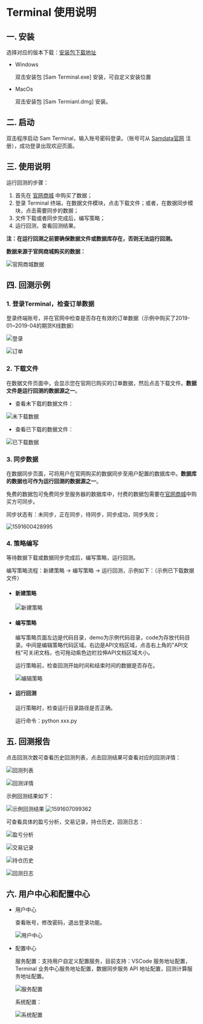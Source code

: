 # Terminal 使用说明

## 一. 安装

选择对应的版本下载：[安装包下载地址](https://github.com/SAMDATATrade/SAM-Terminal-Client/releases)

- Windows

  双击安装包 [Sam Terminal.exe] 安装，可自定义安装位置

- MacOs
  
  双击安装包 [Sam Termianl.dmg] 安装。

## 二. 启动

双击程序启动 Sam Terminal，输入账号密码登录。（账号可从 [Samdata官网](https://www.samdata.trade/) 注册），成功登录出现欢迎页面。 

## 三. 使用说明

运行回测的步骤：

   1. 首先在 [官网商城](https://www.samdata.trade/shop) 中购买了数据；
   2. 登录 Terminal 终端，在数据文件模块，点击下载文件；或者，在数据同步模块，点击需要同步的数据；
   3. 文件下载或者同步完成后，编写策略；
   4. 运行回测，查看回测结果。

**注：在运行回测之前要确保数据文件或数据库存在，否则无法运行回测。**

**数据来源于官网商城购买的数据：**

![官网商城数据](https://raw.githubusercontent.com/SmartAssetManager/SAM-Learn/master/images202006/08/170839-257418.png)

## 四. 回测示例

### 1. 登录Terminal，检查订单数据

登录终端账号，并在官网中检查是否存在有效的订单数据（示例中购买了2019-01~2019-04的期货K线数据）

![登录](https://raw.githubusercontent.com/SmartAssetManager/SAM-Learn/master/images202006/08/144842-766561.png)

![订单](https://raw.githubusercontent.com/SmartAssetManager/SAM-Learn/master/images202006/08/145848-87305.png)

### 2. 下载文件

在数据文件页面中，会显示您在官网已购买的订单数据，然后点击下载文件。**数据文件是运行回测的数据源之一**。

- 查看未下载的数据文件：

![未下载数据](https://raw.githubusercontent.com/SmartAssetManager/SAM-Learn/master/images202006/08/150243-286405.png)

- 查看已下载的数据文件：

![已下载数据](https://raw.githubusercontent.com/SmartAssetManager/SAM-Learn/master/images202006/08/150710-886648.png)  

### 3. 同步数据

在数据同步页面，可将用户在官网购买的数据同步至用户配置的数据库中。**数据库的数据也可作为运行回测的数据源之一**。

免费的数据包可免费同步至服务器的数据库中，付费的数据包需要在[官网商城](https://www.samdata.trade/shop)中购买方可同步。

同步状态有：未同步，正在同步，待同步，同步成功，同步失败；

![1591600428995](https://raw.githubusercontent.com/SmartAssetManager/SAM-Learn/master/images202006/08/151455-870342.png)

### 4. 策略编写

等待数据下载或数据同步完成后，编写策略，运行回测。

编写策略流程：新建策略 -> 编写策略 -> 运行回测，示例如下：（示例已下载数据文件）

- #### 新建策略
  
  ![新建策略](https://raw.githubusercontent.com/SmartAssetManager/SAM-Learn/master/images202006/08/154001-778738.png)

- #### 编写策略
  
  编写策略页面左边是代码目录，demo为示例代码目录，code为存放代码目录。中间是编辑策略代码区域。右边是API文档区域，点击右上角的"API文档"可关闭文档，也可拖动紫色边栏拉伸API文档区域大小。
  
  运行策略前，检查回测开始时间和结束时间的数据是否存在。

  ![编辑策略](https://raw.githubusercontent.com/SmartAssetManager/SAM-Learn/master/images202006/08/155254-535749.png)

- #### 运行回测

  运行策略时，检查运行目录路径是否正确。

  运行命令：python xxx.py

## 五. 回测报告

点击回测次数可查看历史回测列表，点击回测结果可查看对应的回测详情：

![回测列表](https://raw.githubusercontent.com/SmartAssetManager/SAM-Learn/master/images202006/08/171312-840726.png)   

![回测详情](https://raw.githubusercontent.com/SmartAssetManager/SAM-Learn/master/images202006/08/171352-339536.png)

示例回测结果如下：

![示例回测结果](https://raw.githubusercontent.com/SmartAssetManager/SAM-Learn/master/images202006/08/162233-357247.png) ![1591607099362](https://raw.githubusercontent.com/SmartAssetManager/SAM-Learn/master/images202006/08/170459-836046.png) 

可查看具体的盈亏分析，交易记录，持仓历史，回测日志：

![盈亏分析](https://raw.githubusercontent.com/SmartAssetManager/SAM-Learn/master/images202006/08/170536-636796.png)

![交易记录](https://raw.githubusercontent.com/SmartAssetManager/SAM-Learn/master/images202006/08/170636-666823.png)

![持仓历史](https://raw.githubusercontent.com/SmartAssetManager/SAM-Learn/master/images202006/08/170738-473023.png)  

![回测日志](https://raw.githubusercontent.com/SmartAssetManager/SAM-Learn/master/images202006/08/170914-5668.png)

## 六. 用户中心和配置中心

- 用户中心
  
  查看账号，修改密码，退出登录功能。

  ![用户中心](https://raw.githubusercontent.com/SmartAssetManager/SAM-Learn/master/images202006/08/171156-172116.png) 

- 配置中心
  
  服务配置：支持用户自定义配置服务，目前支持：VSCode 服务地址配置，Terminal 业务中心服务地址配置，数据同步服务 API 地址配置，回测计算服务地址配置。

  ![服务配置](https://raw.githubusercontent.com/SmartAssetManager/SAM-Learn/master/images202006/08/171013-41135.png) 

  系统配置：

  ![系统配置](https://raw.githubusercontent.com/SmartAssetManager/SAM-Learn/master/images202006/08/171219-290747.png) 